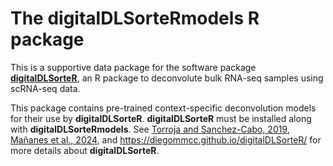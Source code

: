 # The **digitalDLSorteRmodels** R package

This is a supportive data package for the software package [**digitalDLSorteR**](https://github.com/diegommcc/digitalDLSorteR), an R package to deconvolute bulk RNA-seq samples using scRNA-seq data.

This package contains pre-trained context-specific deconvolution models for their use by **digitalDLSorteR**. **digitalDLSorteR** must be installed along with **digitalDLSorteRmodels**. See [Torroja and Sanchez-Cabo, 2019](https://www.frontiersin.org/articles/10.3389/fgene.2019.00978/full), [Mañanes et al., 2024](https://academic.oup.com/bioinformatics/article/40/2/btae072/7609037), and <https://diegommcc.github.io/digitalDLSorteR/> for more details about **digitalDLSorteR**. 
